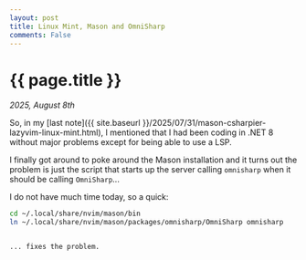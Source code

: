 ```yaml
---
layout: post
title: Linux Mint, Mason and OmniSharp
comments: False
---
```


# {{ page.title }}

_2025, August 8th_

So, in my [last note]({{ site.baseurl }}/2025/07/31/mason-csharpier-lazyvim-linux-mint.html), I mentioned that I had been coding in .NET 8 without major problems except for being able to use a LSP.

I finally got around to poke around the Mason installation and it turns out the problem is just the script that starts up the server calling `omnisharp` when it should be calling `OmniSharp`...

I do not have much time today, so a quick:

```bash
cd ~/.local/share/nvim/mason/bin
ln ~/.local/share/nvim/mason/packages/omnisharp/OmniSharp omnisharp
```
```

... fixes the problem.

